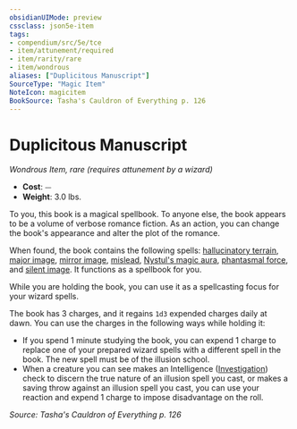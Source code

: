 ```yaml
---
obsidianUIMode: preview
cssclass: json5e-item
tags:
- compendium/src/5e/tce
- item/attunement/required
- item/rarity/rare
- item/wondrous
aliases: ["Duplicitous Manuscript"]
SourceType: "Magic Item"
NoteIcon: magicitem
BookSource: Tasha's Cauldron of Everything p. 126
---
```

# Duplicitous Manuscript
*Wondrous Item, rare (requires attunement by a wizard)*  

- **Cost**: ⏤
- **Weight**: 3.0 lbs.

To you, this book is a magical spellbook. To anyone else, the book appears to be a volume of verbose romance fiction. As an action, you can change the book's appearance and alter the plot of the romance.

When found, the book contains the following spells: [hallucinatory terrain](/3-Mechanics/CLI/spells/hallucinatory-terrain.md), [major image](/3-Mechanics/CLI/spells/major-image.md), [mirror image](/3-Mechanics/CLI/spells/mirror-image.md), [mislead](/3-Mechanics/CLI/spells/mislead.md), [Nystul's magic aura](/3-Mechanics/CLI/spells/nystuls-magic-aura.md), [phantasmal force](/3-Mechanics/CLI/spells/phantasmal-force.md), and [silent image](/3-Mechanics/CLI/spells/silent-image.md). It functions as a spellbook for you.

While you are holding the book, you can use it as a spellcasting focus for your wizard spells.

The book has 3 charges, and it regains `1d3` expended charges daily at dawn. You can use the charges in the following ways while holding it:

- If you spend 1 minute studying the book, you can expend 1 charge to replace one of your prepared wizard spells with a different spell in the book. The new spell must be of the illusion school.  
- When a creature you can see makes an Intelligence ([Investigation](/3-Mechanics/CLI/rules/skills.md#Investigation)) check to discern the true nature of an illusion spell you cast, or makes a saving throw against an illusion spell you cast, you can use your reaction and expend 1 charge to impose disadvantage on the roll.  

*Source: Tasha's Cauldron of Everything p. 126*